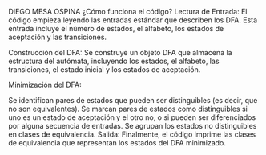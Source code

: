 DIEGO MESA OSPINA
¿Cómo funciona el código?
Lectura de Entrada: El código empieza leyendo las entradas estándar que describen los DFA. Esta entrada incluye el número de estados, el alfabeto, los estados de aceptación y las transiciones.

Construcción del DFA: Se construye un objeto DFA que almacena la estructura del autómata, incluyendo los estados, el alfabeto, las transiciones, el estado inicial y los estados de aceptación.

Minimización del DFA:

Se identifican pares de estados que pueden ser distinguibles (es decir, que no son equivalentes).
Se marcan pares de estados como distinguibles si uno es un estado de aceptación y el otro no, o si pueden ser diferenciados por alguna secuencia de entradas.
Se agrupan los estados no distinguibles en clases de equivalencia.
Salida: Finalmente, el código imprime las clases de equivalencia que representan los estados del DFA minimizado.
